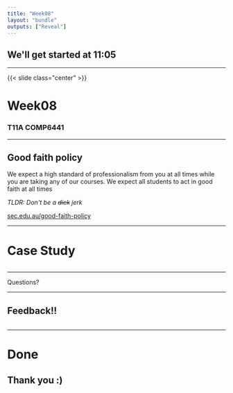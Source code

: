 ```yaml
---
title: "Week08"
layout: "bundle"
outputs: ["Reveal"]
---
```


## We'll get started at 11:05

---

{{< slide class="center" >}}
# Week08
### T11A COMP6441

---

## Good faith policy

We expect a high standard of professionalism from you at all times while you are taking any of our courses. We expect all students to act in good faith at all times

*TLDR: Don't be a ~~dick~~ jerk*

[sec.edu.au/good-faith-policy](https://sec.edu.au/good-faith-policy)

---

# Case Study
![]()

---

Questions?

---

## Feedback!!
![]()

---

# Done
## Thank you :)